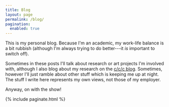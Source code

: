 ```yaml
---
title: Blog
layout: page
permalink: /blog/
pagination:
  enabled: true
---
```


This is my personal blog. Because I'm an academic, my work-life balance is a bit
rubbish (although I'm always trying to do better---it *is* important to switch
off).

Sometimes in these posts I'll talk about research or art projects I'm involved
with, although I also blog about my research on the [c/c/c
blog](https://cs.anu.edu.au/code-creativity-culture/news/). Sometimes, however
I'll just ramble about other stuff which is keeping me up at night. The stuff I
write here represents my own views, not those of my employer.

Anyway, on with the show!

{% include paginate.html %}
